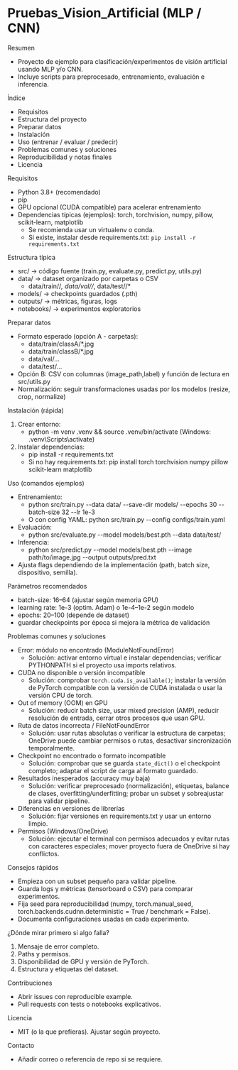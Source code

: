 # Pruebas_Vision_Artificial (MLP / CNN)

Resumen
- Proyecto de ejemplo para clasificación/experimentos de visión artificial usando MLP y/o CNN.
- Incluye scripts para preprocesado, entrenamiento, evaluación e inferencia.

Índice
- Requisitos
- Estructura del proyecto
- Preparar datos
- Instalación
- Uso (entrenar / evaluar / predecir)
- Problemas comunes y soluciones
- Reproducibilidad y notas finales
- Licencia

Requisitos
- Python 3.8+ (recomendado)
- pip
- GPU opcional (CUDA compatible) para acelerar entrenamiento
- Dependencias típicas (ejemplos): torch, torchvision, numpy, pillow, scikit-learn, matplotlib
  - Se recomienda usar un virtualenv o conda.
  - Si existe, instalar desde requirements.txt: `pip install -r requirements.txt`

Estructura típica
- src/                 → código fuente (train.py, evaluate.py, predict.py, utils.py)
- data/                → dataset organizado por carpetas o CSV
  - data/train/<clase>/*, data/val/<clase>/*, data/test/<clase>/*
- models/              → checkpoints guardados (.pth)
- outputs/             → métricas, figuras, logs
- notebooks/           → experimentos exploratorios

Preparar datos
- Formato esperado (opción A - carpetas):
  - data/train/classA/*.jpg
  - data/train/classB/*.jpg
  - data/val/...
  - data/test/...
- Opción B: CSV con columnas (image_path,label) y función de lectura en src/utils.py
- Normalización: seguir transformaciones usadas por los modelos (resize, crop, normalize)

Instalación (rápida)
1. Crear entorno:
   - python -m venv .venv && source .venv/bin/activate  (Windows: .venv\Scripts\activate)
2. Instalar dependencias:
   - pip install -r requirements.txt
   - Si no hay requirements.txt: pip install torch torchvision numpy pillow scikit-learn matplotlib

Uso (comandos ejemplos)
- Entrenamiento:
  - python src/train.py --data data/ --save-dir models/ --epochs 30 --batch-size 32 --lr 1e-3
  - O con config YAML: python src/train.py --config configs/train.yaml
- Evaluación:
  - python src/evaluate.py --model models/best.pth --data data/test/
- Inferencia:
  - python src/predict.py --model models/best.pth --image path/to/image.jpg --output outputs/pred.txt
- Ajusta flags dependiendo de la implementación (path, batch size, dispositivo, semilla).

Parámetros recomendados
- batch-size: 16–64 (ajustar según memoria GPU)
- learning rate: 1e-3 (optim. Adam) o 1e-4–1e-2 según modelo
- epochs: 20–100 (depende de dataset)
- guardar checkpoints por época si mejora la métrica de validación

Problemas comunes y soluciones
- Error: módulo no encontrado (ModuleNotFoundError)
  - Solución: activar entorno virtual e instalar dependencias; verificar PYTHONPATH si el proyecto usa imports relativos.
- CUDA no disponible o versión incompatible
  - Solución: comprobar `torch.cuda.is_available()`; instalar la versión de PyTorch compatible con la versión de CUDA instalada o usar la versión CPU de torch.
- Out of memory (OOM) en GPU
  - Solución: reducir batch size, usar mixed precision (AMP), reducir resolución de entrada, cerrar otros procesos que usan GPU.
- Ruta de datos incorrecta / FileNotFoundError
  - Solución: usar rutas absolutas o verificar la estructura de carpetas; OneDrive puede cambiar permisos o rutas, desactivar sincronización temporalmente.
- Checkpoint no encontrado o formato incompatible
  - Solución: comprobar que se guarda `state_dict()` o el checkpoint completo; adaptar el script de carga al formato guardado.
- Resultados inesperados (accuracy muy baja)
  - Solución: verificar preprocesado (normalización), etiquetas, balance de clases, overfitting/underfitting; probar un subset y sobreajustar para validar pipeline.
- Diferencias en versiones de librerías
  - Solución: fijar versiones en requirements.txt y usar un entorno limpio.
- Permisos (Windows/OneDrive)
  - Solución: ejecutar el terminal con permisos adecuados y evitar rutas con caracteres especiales; mover proyecto fuera de OneDrive si hay conflictos.

Consejos rápidos
- Empieza con un subset pequeño para validar pipeline.
- Guarda logs y métricas (tensorboard o CSV) para comparar experimentos.
- Fija seed para reproducibilidad (numpy, torch.manual_seed, torch.backends.cudnn.deterministic = True / benchmark = False).
- Documenta configuraciones usadas en cada experimento.

¿Dónde mirar primero si algo falla?
1. Mensaje de error completo.
2. Paths y permisos.
3. Disponibilidad de GPU y versión de PyTorch.
4. Estructura y etiquetas del dataset.

Contribuciones
- Abrir issues con reproducible example.
- Pull requests con tests o notebooks explicativos.

Licencia
- MIT (o la que prefieras). Ajustar según proyecto.

Contacto
- Añadir correo o referencia de repo si se requiere.
